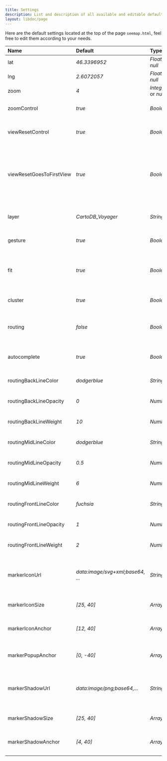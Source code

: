 ```yaml
---
title: Settings
description: List and description of all available and editable default settings
layout: libdoc/page
---
```


Here are the default settings located at the top of the page `seemap.html`, feel free to edit them according to your needs.

| Name | Default | Type | Description |
| :- | :- | :- | :- |
| lat | *46.3396952* | *Float* or *null* | Default latitude |
| lng | *2.6072057* | *Float* or *null* | Default longitude |
| zoom | *4* | *Integer* or *null* | Default map zoom level |
| zoomControl | *true* | *Boolean* | Enable or disable map zoom control |
| viewResetControl | *true* | *Boolean* | Enable or disable map view reset control |
| viewResetGoesToFirstView | *true* | *Boolean* | If true, the destination of view reset is the first view, if false, destination is based on user settings (lat, lng, zoom) |
| layer | *CartoDB_Voyager* | *String* | Default tile provider applied, [view all available](layers.html) |
| gesture | *true* | *Boolean* | Enable or disable gesture handling |
| fit | *true* | *Boolean* | Enable or disable automatic fit to the view of markers bounds |
| cluster | *true* | *Boolean* | Enable or disable marker cluster |
| routing | *false* | *Boolean* | Enable or disable routing by default - Requires at least 2 markers |
| autocomplete | *true* | *Boolean* | Enable or disable autocomplete search |
| routingBackLineColor | *dodgerblue* | *String* | Routing style back line CSS color |
| routingBackLineOpacity | *0* |  *Number* | Routing style back line CSS opacity |
| routingBackLineWeight | *10* |  *Number* | Routing style back line CSS weight |
| routingMidLineColor | *dodgerblue* | *String* | Routing style middle line CSS color |
| routingMidLineOpacity | *0.5* | *Number* | Routing style middle line CSS opacity |
| routingMidLineWeight | *6* | *Number* | Routing style middle line CSS weight |
| routingFrontLineColor | *fuchsia* | *String* | Routing style front line CSS color |
| routingFrontLineOpacity | *1* | *Number* | Routing style front line CSS opacity |
| routingFrontLineWeight | *2* | *Number* | Routing style front line CSS weight |
| markerIconUrl | *data:image/svg+xml;base64, ...* | *String* | Marker icon URL, can be base64 (recommended) or public remote URL |
| markerIconSize | *[25, 40]* | *Array* | Marker icon size [x, y] in pixels |
| markerIconAnchor | *[12, 40]* | *Array* | Marker icon anchor position [x, y]. Origin is top left. |
| markerPopupAnchor | *[0, -40]* | *Array* | Marker popup anchor position [x, y]. Origin is bottom center. |
| markerShadowUrl | *data:image/png;base64,...* | *String* | Marker shadow URL, can be base64 (recommended) or public remote URL |
| markerShadowSize | *[25, 40]* | *Array* | Marker shadow size [x, y] in pixels |
| markerShadowAnchor | *[4, 40]* | *Array* | Marker shadow anchor position. Origin is top left. |
